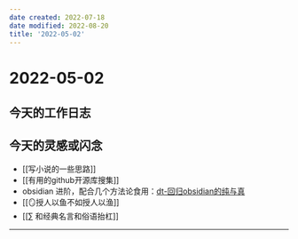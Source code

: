 ```yaml
---
date created: 2022-07-18
date modified: 2022-08-20
title: '2022-05-02'
---
```


# 2022-05-02

## 今天的工作日志

## 今天的灵感或闪念

- [[写小说的一些思路]]
- [[有用的github开源库搜集]]
- obsidian 进阶，配合几个方法论食用：[dt-回归obsidian的纯与真](x-devonthink-item://D80E37D3-9160-41B9-9427-90F7127E9BF1)
- [[🪞授人以鱼不如授人以渔]]
- [[∑ 和经典名言和俗语抬杠]]
---
